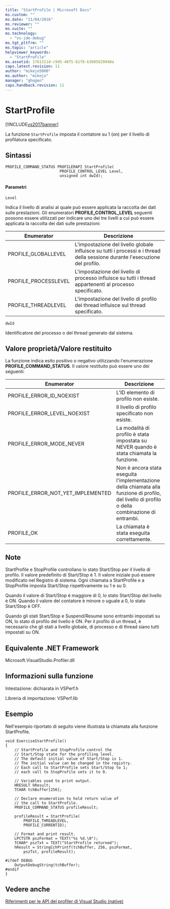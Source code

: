 ```yaml
---
title: "StartProfile | Microsoft Docs"
ms.custom: ""
ms.date: "11/04/2016"
ms.reviewer: ""
ms.suite: ""
ms.technology: 
  - "vs-ide-debug"
ms.tgt_pltfrm: ""
ms.topic: "article"
helpviewer_keywords: 
  - "StartProfile"
ms.assetid: 1761311d-c9d5-48f5-b1f8-b3605829940a
caps.latest.revision: 11
author: "mikejo5000"
ms.author: "mikejo"
manager: "ghogen"
caps.handback.revision: 11
---
```

# StartProfile
[!INCLUDE[vs2017banner](../code-quality/includes/vs2017banner.md)]

La funzione `StartProfile` imposta il contatore su 1 \(on\) per il livello di profilatura specificato.  
  
## Sintassi  
  
```  
PROFILE_COMMAND_STATUS PROFILERAPI StartProfile(  
                        PROFILE_CONTROL_LEVEL Level,   
                        unsigned int dwId);  
```  
  
#### Parametri  
 `Level`  
  
 Indica il livello di analisi al quale può essere applicata la raccolta dei dati sulle prestazioni.  Gli enumeratori **PROFILE\_CONTROL\_LEVEL** seguenti possono essere utilizzati per indicare uno dei tre livelli a cui può essere applicata la raccolta dei dati sulle prestazioni:  
  
|Enumerator|Descrizione|  
|----------------|-----------------|  
|PROFILE\_GLOBALLEVEL|L'impostazione del livello globale influisce su tutti i processi e i thread della sessione durante l'esecuzione del profilo.|  
|PROFILE\_PROCESSLEVEL|L'impostazione del livello di processo influisce su tutti i thread appartenenti al processo specificato.|  
|PROFILE\_THREADLEVEL|L'impostazione del livello di profilo dei thread influisce sul thread specificato.|  
  
 `dwId`  
  
 Identificatore del processo o del thread generato dal sistema.  
  
## Valore proprietà\/Valore restituito  
 La funzione indica esito positivo o negativo utilizzando l'enumerazione **PROFILE\_COMMAND\_STATUS**.  Il valore restituito può essere uno dei seguenti:  
  
|Enumerator|Descrizione|  
|----------------|-----------------|  
|PROFILE\_ERROR\_ID\_NOEXIST|L'ID elemento di profilo non esiste.|  
|PROFILE\_ERROR\_LEVEL\_NOEXIST|Il livello di profilo specificato non esiste.|  
|PROFILE\_ERROR\_MODE\_NEVER|La modalità di profilo è stata impostata su NEVER quando è stata chiamata la funzione.|  
|PROFILE\_ERROR\_NOT\_YET\_IMPLEMENTED|Non è ancora stata eseguita l'implementazione della chiamata alla funzione di profilo, del livello di profilo o della combinazione di entrambi.|  
|PROFILE\_OK|La chiamata è stata eseguita correttamente.|  
  
## Note  
 StartProfile e StopProfile controllano lo stato Start\/Stop per il livello di profilo.  Il valore predefinito di Start\/Stop è 1.  Il valore iniziale può essere modificato nel Registro di sistema.  Ogni chiamata a StartProfile e a StopProfile imposta Start\/Stop rispettivamente su 1 e su 0.  
  
 Quando il valore di Start\/Stop è maggiore di 0, lo stato Start\/Stop del livello è ON.  Quando il valore del contatore è minore o uguale a 0, lo stato Start\/Stop è OFF.  
  
 Quando gli stati Start\/Stop e Suspend\/Resume sono entrambi impostati su ON, lo stato di profilo del livello è ON.  Per il profilo di un thread, è necessario che gli stati a livello globale, di processo e di thread siano tutti impostati su ON.  
  
## Equivalente .NET Framework  
 Microsoft.VisualStudio.Profiler.dll  
  
## Informazioni sulla funzione  
 Intestazione: dichiarata in VSPerf.h  
  
 Libreria di importazione: VSPerf.lib  
  
## Esempio  
 Nell'esempio riportato di seguito viene illustrata la chiamata alla funzione StartProfile.  
  
```  
void ExerciseStartProfile()  
{  
    // StartProfile and StopProfile control the  
    // Start/Stop state for the profiling level.   
    // The default initial value of Start/Stop is 1.   
    // The initial value can be changed in the registry.   
    // Each call to StartProfile sets Start/Stop to 1;   
    // each call to StopProfile sets it to 0.   
  
    // Variables used to print output.  
    HRESULT hResult;  
    TCHAR tchBuffer[256];  
  
    // Declare enumeration to hold return value of   
    // the call to StartProfile.  
    PROFILE_COMMAND_STATUS profileResult;  
  
    profileResult = StartProfile(  
        PROFILE_THREADLEVEL,  
        PROFILE_CURRENTID);  
  
    // Format and print result.  
    LPCTSTR pszFormat = TEXT("%s %d.\0");  
    TCHAR* pszTxt = TEXT("StartProfile returned");  
    hResult = StringCchPrintf(tchBuffer, 256, pszFormat,   
        pszTxt, profileResult);  
  
#ifdef DEBUG  
    OutputDebugString(tchBuffer);  
#endif  
}  
```  
  
## Vedere anche  
 [Riferimenti per le API del profiler di Visual Studio \(native\)](../profiling/visual-studio-profiler-api-reference-native.md)